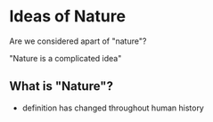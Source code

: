 # Ideas of Nature

Are we considered apart of "nature"?

"Nature is a complicated idea"

## What is "Nature"?
- definition has changed throughout human history